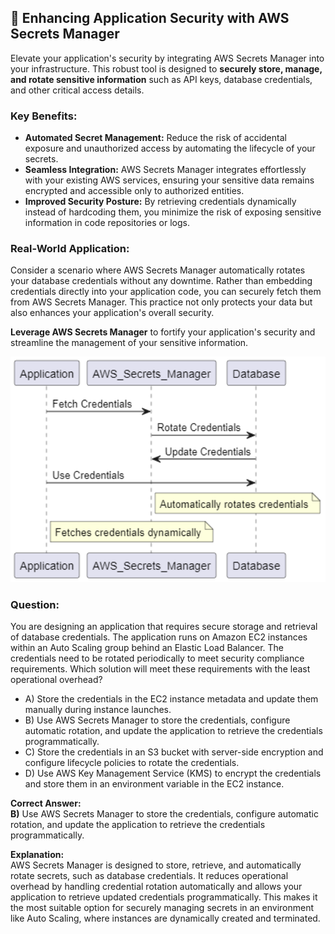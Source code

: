 ## 🔑 Enhancing Application Security with AWS Secrets Manager

Elevate your application's security by integrating AWS Secrets Manager into your infrastructure. This robust tool is designed to **securely store, manage, and rotate sensitive information** such as API keys, database credentials, and other critical access details.

### Key Benefits:
- **Automated Secret Management:** Reduce the risk of accidental exposure and unauthorized access by automating the lifecycle of your secrets.
- **Seamless Integration:** AWS Secrets Manager integrates effortlessly with your existing AWS services, ensuring your sensitive data remains encrypted and accessible only to authorized entities.
- **Improved Security Posture:** By retrieving credentials dynamically instead of hardcoding them, you minimize the risk of exposing sensitive information in code repositories or logs.

### Real-World Application:
Consider a scenario where AWS Secrets Manager automatically rotates your database credentials without any downtime. Rather than embedding credentials directly into your application code, you can securely fetch them from AWS Secrets Manager. This practice not only protects your data but also enhances your application's overall security.

**Leverage AWS Secrets Manager** to fortify your application's security and streamline the management of your sensitive information.

<p align="center">
  <img src="architecture.png" alt="Workflow Diagram" width="600" />
</p>

### Question:

You are designing an application that requires secure storage and retrieval of database credentials. The application runs on Amazon EC2 instances within an Auto Scaling group behind an Elastic Load Balancer. The credentials need to be rotated periodically to meet security compliance requirements. Which solution will meet these requirements with the least operational overhead?

- A) Store the credentials in the EC2 instance metadata and update them manually during instance launches.
- B) Use AWS Secrets Manager to store the credentials, configure automatic rotation, and update the application to retrieve the credentials programmatically.
- C) Store the credentials in an S3 bucket with server-side encryption and configure lifecycle policies to rotate the credentials.
- D) Use AWS Key Management Service (KMS) to encrypt the credentials and store them in an environment variable in the EC2 instance.

**Correct Answer:**  
**B)** Use AWS Secrets Manager to store the credentials, configure automatic rotation, and update the application to retrieve the credentials programmatically.

**Explanation:**  
AWS Secrets Manager is designed to store, retrieve, and automatically rotate secrets, such as database credentials. It reduces operational overhead by handling credential rotation automatically and allows your application to retrieve updated credentials programmatically. This makes it the most suitable option for securely managing secrets in an environment like Auto Scaling, where instances are dynamically created and terminated.
